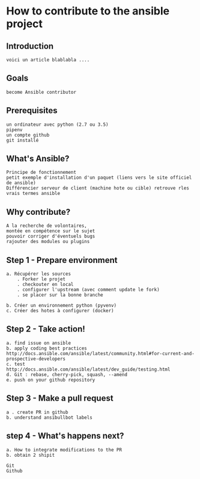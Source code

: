 # How to contribute to the ansible project

## Introduction

    voici un article blablabla ....

## Goals

    become Ansible contributor

## Prerequisites

    un ordinateur avec python (2.7 ou 3.5)
    pipenv
    un compte github
    git installé

## What's Ansible?
    Principe de fonctionnement
    petit exemple d'installation d'un paquet (liens vers le site officiel de ansible)
    Différencier serveur de client (machine hote ou cible) retrouve rles vrais termes ansible

## Why contribute?

    A la recherche de volontaires,
    montée en compétence sur le sujet
    pouvoir corriger d'éventuels bugs
    rajouter des modules ou plugins

## Step 1 - Prepare environment
    a. Récupérer les sources
        . Forker le projet
        . checkouter en local
        . configurer l'upstream (avec comment update le fork)
        . se placer sur la bonne branche

    b. Créer un environnement python (pyvenv)
    c. Créer des hotes à configurer (docker)

## Step 2 - Take action!
    a. find issue on ansible
    b. apply coding best practices
    http://docs.ansible.com/ansible/latest/community.html#for-current-and-prospective-developers
    c. test
    http://docs.ansible.com/ansible/latest/dev_guide/testing.html
    d. Git : rebase, cherry-pick, squash, --amend
    e. push on your github repository

## Step 3 - Make a pull request
    a . create PR in github
    b. understand ansibullbot labels

## step 4 - What's happens next?
    a. How to integrate modifications to the PR
    b. obtain 2 shipit

    Git
    Github

